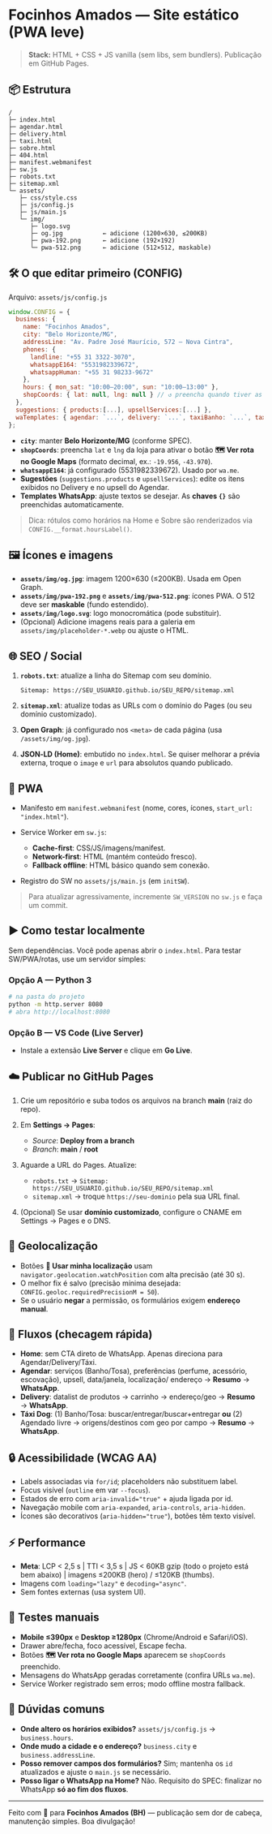 # Focinhos Amados — Site estático (PWA leve)

> **Stack:** HTML + CSS + JS vanilla (sem libs, sem bundlers). Publicação em GitHub Pages.

## 📦 Estrutura

```
/
├─ index.html
├─ agendar.html
├─ delivery.html
├─ taxi.html
├─ sobre.html
├─ 404.html
├─ manifest.webmanifest
├─ sw.js
├─ robots.txt
├─ sitemap.xml
└─ assets/
   ├─ css/style.css
   ├─ js/config.js
   ├─ js/main.js
   └─ img/
      ├─ logo.svg
      ├─ og.jpg           ← adicione (1200×630, ≤200KB)
      ├─ pwa-192.png      ← adicione (192×192)
      └─ pwa-512.png      ← adicione (512×512, maskable)
```

## 🛠️ O que editar primeiro (CONFIG)

Arquivo: `assets/js/config.js`

```js
window.CONFIG = {
  business: {
    name: "Focinhos Amados",
    city: "Belo Horizonte/MG",
    addressLine: "Av. Padre José Maurício, 572 – Nova Cintra",
    phones: {
      landline: "+55 31 3322-3070",
      whatsappE164: "5531982339672",
      whatsappHuman: "+55 31 98233-9672"
    },
    hours: { mon_sat: "10:00–20:00", sun: "10:00–13:00" },
    shopCoords: { lat: null, lng: null } // ↺ preencha quando tiver as coords
  },
  suggestions: { products:[...], upsellServices:[...] },
  waTemplates: { agendar: `...`, delivery: `...`, taxiBanho: `...`, taxiAgendado: `...` }
};
```

* **`city`**: manter **Belo Horizonte/MG** (conforme SPEC).
* **`shopCoords`**: preencha `lat` e `lng` da loja para ativar o botão **🗺️ Ver rota no Google Maps** (formato decimal, ex.: `-19.956`, `-43.970`).
* **`whatsappE164`**: já configurado (5531982339672). Usado por `wa.me`.
* **Sugestões** (`suggestions.products` e `upsellServices`): edite os itens exibidos no Delivery e no upsell do Agendar.
* **Templates WhatsApp**: ajuste textos se desejar. As **chaves `{}`** são preenchidas automaticamente.

> Dica: rótulos como horários na Home e Sobre são renderizados via `CONFIG.__format.hoursLabel()`.

## 🖼️ Ícones e imagens

* **`assets/img/og.jpg`**: imagem 1200×630 (≤200KB). Usada em Open Graph.
* **`assets/img/pwa-192.png`** e **`assets/img/pwa-512.png`**: ícones PWA. O 512 deve ser **maskable** (fundo estendido).
* **`assets/img/logo.svg`**: logo monocromática (pode substituir).
* (Opcional) Adicione imagens reais para a galeria em `assets/img/placeholder-*.webp` ou ajuste o HTML.

## 🌐 SEO / Social

1. **`robots.txt`**: atualize a linha do Sitemap com seu domínio.

   ```
   Sitemap: https://SEU_USUARIO.github.io/SEU_REPO/sitemap.xml
   ```
2. **`sitemap.xml`**: atualize todas as URLs com o domínio do Pages (ou seu domínio customizado).
3. **Open Graph**: já configurado nos `<meta>` de cada página (usa `/assets/img/og.jpg`).
4. **JSON‑LD (Home)**: embutido no `index.html`. Se quiser melhorar a prévia externa, troque o `image` e `url` para absolutos quando publicado.

## 📱 PWA

* Manifesto em `manifest.webmanifest` (nome, cores, ícones, `start_url: "index.html"`).
* Service Worker em `sw.js`:

  * **Cache-first**: CSS/JS/imagens/manifest.
  * **Network-first**: HTML (mantém conteúdo fresco).
  * **Fallback offline**: HTML básico quando sem conexão.
* Registro do SW no `assets/js/main.js` (em `initSW`).

> Para atualizar agressivamente, incremente `SW_VERSION` no `sw.js` e faça um commit.

## ▶️ Como testar localmente

Sem dependências. Você pode apenas abrir o `index.html`. Para testar SW/PWA/rotas, use um servidor simples:

### Opção A — Python 3

```bash
# na pasta do projeto
python -m http.server 8080
# abra http://localhost:8080
```

### Opção B — VS Code (Live Server)

* Instale a extensão **Live Server** e clique em **Go Live**.

## ☁️ Publicar no GitHub Pages

1. Crie um repositório e suba todos os arquivos na branch **main** (raiz do repo).
2. Em **Settings → Pages**:

   * *Source*: **Deploy from a branch**
   * *Branch*: **main** / **root**
3. Aguarde a URL do Pages. Atualize:

   * `robots.txt` → `Sitemap: https://SEU_USUARIO.github.io/SEU_REPO/sitemap.xml`
   * `sitemap.xml` → troque `https://seu-dominio` pela sua URL final.
4. (Opcional) Se usar **domínio customizado**, configure o CNAME em Settings → Pages e o DNS.

## 🧭 Geolocalização

* Botões **📍 Usar minha localização** usam `navigator.geolocation.watchPosition` com alta precisão (até 30 s).
* O melhor fix é salvo (precisão mínima desejada: `CONFIG.geoloc.requiredPrecisionM = 50`).
* Se o usuário **negar** a permissão, os formulários exigem **endereço manual**.

## 🧾 Fluxos (checagem rápida)

* **Home**: sem CTA direto de WhatsApp. Apenas direciona para Agendar/Delivery/Táxi.
* **Agendar**: serviços (Banho/Tosa), preferências (perfume, acessório, escovação), upsell, data/janela, localização/ endereço → **Resumo** → **WhatsApp**.
* **Delivery**: datalist de produtos → carrinho → endereço/geo → **Resumo** → **WhatsApp**.
* **Táxi Dog**: (1) Banho/Tosa: buscar/entregar/buscar+entregar **ou** (2) Agendado livre → origens/destinos com geo por campo → **Resumo** → **WhatsApp**.

## 🔒 Acessibilidade (WCAG AA)

* Labels associadas via `for/id`; placeholders não substituem label.
* Focus visível (`outline` em var `--focus`).
* Estados de erro com `aria-invalid="true"` + ajuda ligada por id.
* Navegação mobile com `aria-expanded`, `aria-controls`, `aria-hidden`.
* Ícones são decorativos (`aria-hidden="true"`), botões têm texto visível.

## ⚡ Performance

* **Meta**: LCP < 2,5 s | TTI < 3,5 s | JS < 60KB gzip (todo o projeto está bem abaixo) | imagens ≤200KB (hero) / ≤120KB (thumbs).
* Imagens com `loading="lazy"` e `decoding="async"`.
* Sem fontes externas (usa system UI).

## 🧪 Testes manuais

* **Mobile ≤390px** e **Desktop ≥1280px** (Chrome/Android e Safari/iOS).
* Drawer abre/fecha, foco acessível, Escape fecha.
* Botões **🗺️ Ver rota no Google Maps** aparecem se `shopCoords` preenchido.
* Mensagens do WhatsApp geradas corretamente (confira URLs `wa.me`).
* Service Worker registrado sem erros; modo offline mostra fallback.

## 🧩 Dúvidas comuns

* **Onde altero os horários exibidos?** `assets/js/config.js` → `business.hours`.
* **Onde mudo a cidade e o endereço?** `business.city` e `business.addressLine`.
* **Posso remover campos dos formulários?** Sim; mantenha os `id` atualizados e ajuste o `main.js` se necessário.
* **Posso ligar o WhatsApp na Home?** Não. Requisito do SPEC: finalizar no WhatsApp **só ao fim dos fluxos**.

---

Feito com 💚 para **Focinhos Amados (BH)** — publicação sem dor de cabeça, manutenção simples. Boa divulgação!
